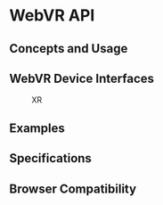 # WebVR API

## Concepts and Usage

## WebVR Device Interfaces

<dl>
  <dd>XR</dd>
  
</dl>

## Examples

## Specifications

## Browser Compatibility

